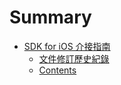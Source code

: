 # Summary

* [SDK for iOS 介接指南](README.md)
   * [文件修訂歷史紀錄](chap1/history.md)
   * [Contents](contentsmd.md)


